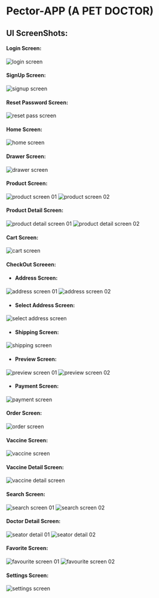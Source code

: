# Pector-APP (A PET DOCTOR)

## UI ScreenShots:
#### Login Screen:
![login screen](https://github.com/H-R-S/Flutter-Projects/blob/main/Pector_APP/ScreenShots/login_screen.png)
#### SignUp Screen:
![signup screen](https://github.com/H-R-S/Flutter-Projects/blob/main/Pector_APP/ScreenShots/signup_screen.png)
#### Reset Password Screen:
![reset pass screen](https://github.com/H-R-S/Flutter-Projects/blob/main/Pector_APP/ScreenShots/reset_password_screen.png)
#### Home Screen:
![home screen](https://github.com/H-R-S/Flutter-Projects/blob/main/Pector_APP/ScreenShots/home_screen.png)
#### Drawer Screen:
![drawer screen](https://github.com/H-R-S/Flutter-Projects/blob/main/Pector_APP/ScreenShots/drawer_screen.png)
#### Product Screen:
![product screen 01](https://github.com/H-R-S/Flutter-Projects/blob/main/Pector_APP/ScreenShots/product_screen.png)
![product screen 02](https://github.com/H-R-S/Flutter-Projects/blob/main/Pector_APP/ScreenShots/product_screen_2.png)
#### Product Detail Screen:
![product detail screen 01](https://github.com/H-R-S/Flutter-Projects/blob/main/Pector_APP/ScreenShots/product_detail_screen.png)
![product detail screen 02](https://github.com/H-R-S/Flutter-Projects/blob/main/Pector_APP/ScreenShots/product_detail_screen_2.png)
#### Cart Screen:
![cart screen](https://github.com/H-R-S/Flutter-Projects/blob/main/Pector_APP/ScreenShots/cart_screen.png)
#### CheckOut Screeen:
- #### Address Screen:
![address screen 01](https://github.com/H-R-S/Flutter-Projects/blob/main/Pector_APP/ScreenShots/checkout_address_screen_01.png)
![address screen 02](https://github.com/H-R-S/Flutter-Projects/blob/main/Pector_APP/ScreenShots/checkout_address_screen_02.png)
- #### Select Address Screen:
![select address screen](https://github.com/H-R-S/Flutter-Projects/blob/main/Pector_APP/ScreenShots/checkout_select_address_screen.png)
- #### Shipping Screen:
![shipping screen](https://github.com/H-R-S/Flutter-Projects/blob/main/Pector_APP/ScreenShots/checkout_shipping_screen.png)
- #### Preview Screen:
![preview screen 01](https://github.com/H-R-S/Flutter-Projects/blob/main/Pector_APP/ScreenShots/checkout_preview_screen_01.png)
![preview screen 02](https://github.com/H-R-S/Flutter-Projects/blob/main/Pector_APP/ScreenShots/checkout_preview_screen_02.png)
- #### Payment Screen:
![payment screen](-R-S/Flutter-Projects/blob/main/Pector_APP/ScreenShots/checkout_payment_screen.png)
#### Order Screen:
![order screen](https://github.com/H-R-S/Flutter-Projects/blob/main/Pector_APP/ScreenShots/checkout_order_screen.png)
#### Vaccine Screen:
![vaccine screen](https://github.com/H-R-S/Flutter-Projects/blob/main/Pector_APP/ScreenShots/vaccine_screen.png)
#### Vaccine Detail Screen:
![vaccine detail screen](https://github.com/H-R-S/Flutter-Projects/blob/main/Pector_APP/ScreenShots/vaccine_detail_screen.png)
#### Search Screen:
![search screen 01](https://github.com/H-R-S/Flutter-Projects/blob/main/Pector_APP/ScreenShots/doctor_search_screen_1.png)
![search screen 02](https://github.com/H-R-S/Flutter-Projects/blob/main/Pector_APP/ScreenShots/doctor_search_screen_2.png)
#### Doctor Detail Screen:
![seator detail 01](https://github.com/H-R-S/Flutter-Projects/blob/main/Pector_APP/ScreenShots/doctor_detail_screen_1.png)
![seator detail 02](https://github.com/H-R-S/Flutter-Projects/blob/main/Pector_APP/ScreenShots/doctor_detail_screen_2.png)
#### Favorite Screen:
![favourite screen 01](https://github.com/H-R-S/Flutter-Projects/blob/main/Pector_APP/ScreenShots/favourite_screen.png)
![favourite screen 02](https://github.com/H-R-S/Flutter-Projects/blob/main/Pector_APP/ScreenShots/favourite_screen_2.png)
#### Settings Screen:
![settings screen](https://github.com/H-R-S/Flutter-Projects/blob/main/Pector_APP/ScreenShots/settings_screen.png)
